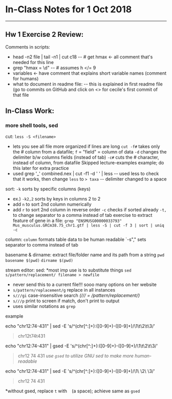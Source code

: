 # In-Class Notes for 1 Oct 2018
-------------------------------

## Hw 1 Exercise 2 Review:
Comments in scripts:
- head -n2 file | tail -n1 | cut c18
-- # get hmax <- all comment that's needed for this line
- grep "hmax = \d" 
-- # assumes h </= 9
- variables <- have comment that explains short variable names (comment for humans)
- what to document in readme file: 
-- this is explained in first readme file (go to commits on GitHub and click on <> for cecile's first commit of that file

## In-Class Work:
### more shell tools, sed

cut:
`less -S <filename>`
- lets you see all file more organized if lines are long
`cut -f#` takes only the # column from a datafile; `f` = "field" = column of data
`-d` changes the delimiter b/w columns fields (instead of tab)
`-c#` cuts the # character, instead of column, from datafile
Skipped lecture-examples example; do this later for extra practice
- used grep '_' combined.nex | cut -f1 -d ' ' | less
-- used less to check that it works, then change `less` to `> taxa`
-- delimiter changed to a space

sort:
`-k` sorts by specific columns (keys)
- ex.) `-k2,2` sorts by keys in columns 2 to 2
- add `n` to sort 2nd column numerically
- add `r` to sort 2nd column in reverse order
`-c` checks if sorted already
`-t,` to change separator to a comma instead of tab
exercise to extract feature of gene in a file:
`grep "ENSMUSG00000033793" Mus_musculus.GRCm38.75_chr1.gtf | less -S | cut -f 3 | sort | uniq -c`

column:
`column` formats table data to be human readable
`-s"," sets separator to comma instead of tab

basename & dirname:
extract file/folder name and its path from a string
`pwd`
`basename $(pwd)`
`dirname $(pwd)`

stream editor: sed:
*most imp use is to substitute things
`sed s/pattern/replacement/ filename > newfile`
- never send this to a current file!!!
sooo many options on her website
- `s/pattern/replacement/g` replace in all instances
- `s///gi` case-insensitive search *(/// = /pattern/replacement/)*
- `s///p` print to screen if match, don't print to output
- uses similar notations as `grep`

example

echo "chr12:74-431" | sed -E 's/^(chr[^:]+):([0-9]+)-([0-9]+)/\1\t\2\t\3/'
> chr12t74t431

echo "chr12:74-431" | gsed -E 's/^(chr[^:]+):([0-9]+)-([0-9]+)/\1\t\2\t\3/'
> chr12 74      431
*use `gsed` to utilize GNU sed to make more human-readable*

echo "chr12:74-431" | sed -E 's/^(chr[^:]+):([0-9]+)-([0-9]+)/\1\ \2\ \3/'
> chr12 74 431

*without gsed, replace `t` with ` ` (a space); achieve same as `gsed`
